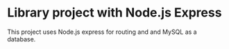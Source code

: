 # Library project with Node.js Express
This project uses Node.js express for routing and and MySQL as a database.
